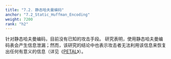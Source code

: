 ```yaml
---
title: "7.2. 静态哈夫曼编码"
anchor: "7.2_Static_Huffman_Encoding"
weight: 7200
rank: "h2"
---
```


针对静态哈夫曼编码，目前没有已知的攻击手段。
研究表明，使用静态哈夫曼编码表会产生信息泄漏；然而，该研究的结论中也表示攻击者无法利用该信息来恢复出任何有意义的信息（详见《[PETAL](http://www.pdl.cmu.edu/PDL-FTP/associated/CMU-PDL-13-106.pdf)》）。
